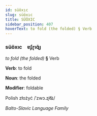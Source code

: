 ```yaml
---
id: süöxıc
slug: süöxıc
title: SÜÖXIC
sidebar_position: 407
hoverText: to fold (the folded) § Verb
---
```


### süöxıc&emsp;<span kind="abugida">ɐʄɽıɋ̄ȷ</span>

*to fold (the folded)* **§** Verb

**Verb**: to fold

**Noun**: the folded

**Modifier**: foldable

Polish złożyć /ˈzwɔ.ʐɨt͡ɕ/

*Balto-Slavic Language Family*